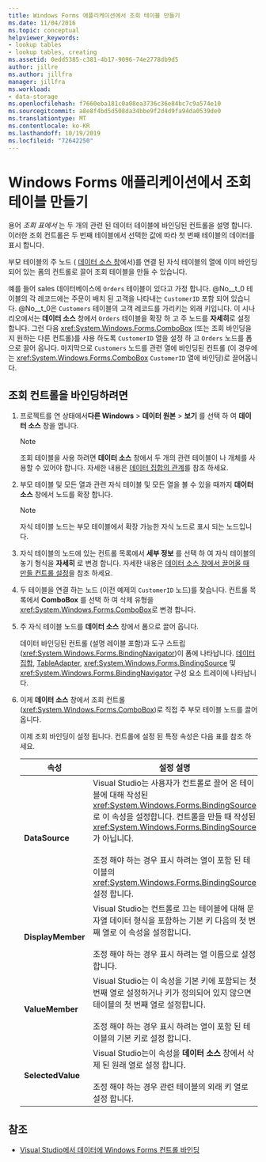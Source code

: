 ```yaml
---
title: Windows Forms 애플리케이션에서 조회 테이블 만들기
ms.date: 11/04/2016
ms.topic: conceptual
helpviewer_keywords:
- lookup tables
- lookup tables, creating
ms.assetid: 0edd5385-c381-4b17-9096-74e2778db9d5
author: jillre
ms.author: jillfra
manager: jillfra
ms.workload:
- data-storage
ms.openlocfilehash: f7660eba181c0a08ea3736c36e84bc7c9a574e10
ms.sourcegitcommit: a8e8f4bd5d508da34bbe9f2d4d9fa94da0539de0
ms.translationtype: MT
ms.contentlocale: ko-KR
ms.lasthandoff: 10/19/2019
ms.locfileid: "72642250"
---
```

# <a name="create-lookup-tables-in-windows-forms-applications"></a>Windows Forms 애플리케이션에서 조회 테이블 만들기

용어 *조회 표에서* 는 두 개의 관련 된 데이터 테이블에 바인딩된 컨트롤을 설명 합니다. 이러한 조회 컨트롤은 두 번째 테이블에서 선택한 값에 따라 첫 번째 테이블의 데이터를 표시 합니다.

부모 테이블의 주 노드 ( [데이터 소스 창](add-new-data-sources.md#data-sources-window)에서)를 연결 된 자식 테이블의 열에 이미 바인딩되어 있는 폼의 컨트롤로 끌어 조회 테이블을 만들 수 있습니다.

예를 들어 sales 데이터베이스에 `Orders` 테이블이 있다고 가정 합니다. @No__t_0 테이블의 각 레코드에는 주문이 배치 된 고객을 나타내는 `CustomerID` 포함 되어 있습니다. @No__t_0은 `Customers` 테이블의 고객 레코드를 가리키는 외래 키입니다. 이 시나리오에서는 **데이터 소스** 창에서 `Orders` 테이블을 확장 하 고 주 노드를 **자세히**로 설정 합니다. 그런 다음 <xref:System.Windows.Forms.ComboBox> (또는 조회 바인딩을 지 원하는 다른 컨트롤)를 사용 하도록 `CustomerID` 열을 설정 하 고 `Orders` 노드를 폼으로 끌어 옵니다. 마지막으로 `Customers` 노드를 관련 열에 바인딩된 컨트롤 (이 경우에는 <xref:System.Windows.Forms.ComboBox> `CustomerID` 열에 바인딩)로 끌어옵니다.

## <a name="to-databind-a-lookup-control"></a>조회 컨트롤을 바인딩하려면

1. 프로젝트를 연 상태에서**다른 Windows**  > **데이터 원본** >  **보기** 를 선택 하 여 **데이터 소스** 창을 엽니다.

    > [!NOTE]
    > 조회 테이블을 사용 하려면 **데이터 소스** 창에서 두 개의 관련 테이블이 나 개체를 사용할 수 있어야 합니다. 자세한 내용은 [데이터 집합의 관계](relationships-in-datasets.md)를 참조 하세요.

2. 부모 테이블 및 모든 열과 관련 자식 테이블 및 모든 열을 볼 수 있을 때까지 **데이터 소스** 창에서 노드를 확장 합니다.

    > [!NOTE]
    > 자식 테이블 노드는 부모 테이블에서 확장 가능한 자식 노드로 표시 되는 노드입니다.

3. 자식 테이블의 노드에 있는 컨트롤 목록에서 **세부 정보** 를 선택 하 여 자식 테이블의 놓기 형식을 **자세히** 로 변경 합니다. 자세한 내용은 [데이터 소스 창에서 끌어올 때 만들 컨트롤 설정](../data-tools/set-the-control-to-be-created-when-dragging-from-the-data-sources-window.md)을 참조 하세요.

4. 두 테이블을 연결 하는 노드 (이전 예제의 `CustomerID` 노드)를 찾습니다. 컨트롤 목록에서 **ComboBox** 를 선택 하 여 삭제 유형을 <xref:System.Windows.Forms.ComboBox>로 변경 합니다.

5. 주 자식 테이블 노드를 **데이터 소스** 창에서 폼으로 끌어 옵니다.

     데이터 바인딩된 컨트롤 (설명 레이블 포함)과 도구 스트립 (<xref:System.Windows.Forms.BindingNavigator>)이 폼에 나타납니다. [데이터 집합](../data-tools/dataset-tools-in-visual-studio.md), [TableAdapter](../data-tools/create-and-configure-tableadapters.md), <xref:System.Windows.Forms.BindingSource> 및 <xref:System.Windows.Forms.BindingNavigator> 구성 요소 트레이에 나타납니다.

6. 이제 **데이터 소스** 창에서 조회 컨트롤 (<xref:System.Windows.Forms.ComboBox>)로 직접 주 부모 테이블 노드를 끌어 옵니다.

     이제 조회 바인딩이 설정 됩니다. 컨트롤에 설정 된 특정 속성은 다음 표를 참조 하세요.

    |속성|설정 설명|
    |--------------| - |
    |**DataSource**|Visual Studio는 사용자가 컨트롤로 끌어 온 테이블에 대해 작성된 <xref:System.Windows.Forms.BindingSource>로 이 속성을 설정합니다. 컨트롤을 만들 때 작성된 <xref:System.Windows.Forms.BindingSource>가 아닙니다.<br /><br /> 조정 해야 하는 경우 표시 하려는 열이 포함 된 테이블의 <xref:System.Windows.Forms.BindingSource> 설정 합니다.|
    |**DisplayMember**|Visual Studio는 컨트롤로 끄는 테이블에 대해 문자열 데이터 형식을 포함하는 기본 키 다음의 첫 번째 열로 이 속성을 설정합니다.<br /><br /> 조정 해야 하는 경우 표시 하려는 열 이름으로 설정 합니다.|
    |**ValueMember**|Visual Studio는 이 속성을 기본 키에 포함되는 첫 번째 열로 설정하거나 키가 정의되어 있지 않으면 테이블의 첫 번째 열로 설정합니다.<br /><br /> 조정 해야 하는 경우 표시 하려는 열이 포함 된 테이블의 기본 키로 설정 합니다.|
    |**SelectedValue**|Visual Studio는이 속성을 **데이터 소스** 창에서 삭제 된 원래 열로 설정 합니다.<br /><br /> 조정 해야 하는 경우 관련 테이블의 외래 키 열로 설정 합니다.|

## <a name="see-also"></a>참조

- [Visual Studio에서 데이터에 Windows Forms 컨트롤 바인딩](../data-tools/bind-windows-forms-controls-to-data-in-visual-studio.md)